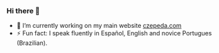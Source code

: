 ### Hi there 👋

- 🔭 I’m currently working on my main website [czepeda.com](https://czepeda.com)
- ⚡ Fun fact: I speak fluently in Español, English and novice Portugues (Brazilian).
